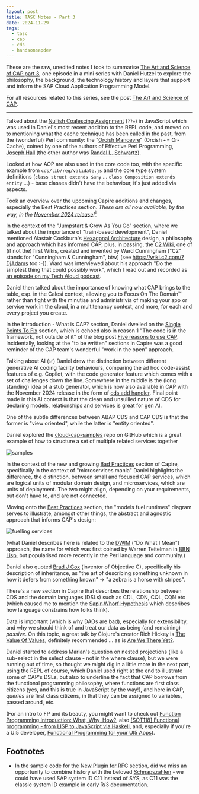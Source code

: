```yaml
---
layout: post
title: TASC Notes - Part 3
date: 2024-11-29
tags:
  - tasc
  - cap
  - cds
  - handsonsapdev
---
```

These are the raw, unedited notes I took to summarise [The Art and Science of CAP part 3][1], one episode in a mini series with Daniel Hutzel to explore the philosophy, the background, the technology history and layers that support and inform the SAP Cloud Application Programming Model. 

For all resources related to this series, see the post [The Art and Science of CAP][99].

---

Talked about the [Nullish Coalescing Assignment][2] (`??=`) in JavaScript which was used in Daniel's most recent addition to the REPL code, and moved on to mentioning what the cache technique has been called in the past, from the (wonderful) Perl community: the "[Orcish Manoevre][3]" (Orcish ~= Or-Cache), coined by one of the authors of Effective Perl Programming, [Joseph Hall][27] (the other author was [Randal L. Schwartz][21]).

Looked at how AOP are also used in the core code too, with the specific example from `cds/lib/req/validate.js` and the core type system definitions (`class struct extends $any` ... `class Composition extends entity` ...) - base classes didn't have the behaviour, it's just added via aspects.

Took an overview over the upcoming Capire additions and changes, especially the Best Practices section. _These are all now available, by the way, in the [November 2024 release][4]!_[<sup>1</sup>](#footnotes)

In the context of the "Jumpstart & Grow As You Go" section, where we talked about the importance of "train-based development", Daniel mentioned Alastair Cockburn's [Hexagonal Architecture][5] design, a philosophy and approach which has informed CAP, plus, in passing, the [C2 Wiki][6], one of (if not the) first Wikis, created and invented by Ward Cunningham ("C2" stands for "Cunningham & Cunningham", btw) (see <https://wiki.c2.com/?DjAdams> too :-)). Ward was interviewed about his approach "Do the simplest thing that could possibly work", which I read out and recorded as [an episode on my Tech Aloud podcast][7].

Daniel then talked about the importance of knowing what CAP brings to the table, esp. in the Calesi context, allowing you to Focus On The Domain™️ rather than fight with the minutiae and administrivia of making your app or service work in the cloud, in a multitenancy context, and more, for each and every project you create.

In the Introduction - What is CAP? section, Daniel dwelled on the [Single Points To Fix][8] section, which is echoed also in reason 1 "The code is in the framework, not outside of it" of the blog post [Five reasons to use CAP][9]. Incidentally, looking at the "to be written" sections in Capire was a good reminder of the CAP team's wonderful "work in the open" approach.

Talking about AI (✅) Daniel drew the distinction between different generative AI coding facility behaviours, comparing the ad hoc code-assist features of e.g. Copilot, with the code generator feature which comes with a set of challenges down the line. Somewhere in the middle is the (long standing) idea of a stub generator, which is now also available in CAP with the November 2024 release in the form of [cds add handler][10]. Final point made in this AI context is that the clean and unsullied nature of CDS for declaring models, relationships and services is great for gen AI.

One of the subtle differences between ABAP CDS and CAP CDS is that the former is "view oriented", while the latter is "entity oriented".

Daniel explored the [cloud-cap-samples][11] repo on GitHub which is a great example of how to structure a set of multiple related services together

![samples][19]

In the context of the new and growing [Bad Practices][12] section of Capire, specifically in the context of "microservices mania" Daniel highlights the difference, the distinction, between small and focused CAP services, which are logical units of modular domain design, and microservices, which are units of deployment. The two might align, depending on your requirements, but don't have to, and are not connected.

Moving onto the [Best Practices][13] section, the "models fuel runtimes" diagram serves to illustrate, amongst other things, the abstract and agnostic approach that informs CAP's design:

![fuelling services][20]

(what Daniel describes here is related to the [DWIM][14] ("Do What I Mean") approach, the name for which was first coined by Warren Teitelman in [BBN Lisp][26], but popularised more recently in the Perl language and community.)

Daniel also quoted [Brad J Cox][15] (inventor of Objective C), specifically his description of inheritance, as "the art of describing something unknown in how it defers from something known" -> "a zebra is a horse with stripes".

There's a new section in Capire that describes the relationship between CDS and the domain languages (DSLs) such as CDL, CDN, CQL, CQN etc (which caused me to mention the [Sapir-Whorf Hypothesis][16] which describes how language constrains how folks think).

Data is important (which is why DAOs are bad), especially for extensibility, and why we should think of and treat our data as being (and remaining) _passive_. On this topic, a great talk by Clojure's creator Rich Hickey is [The Value Of Values][17], definitely recommended ... as is [Are We There Yet?][18].

Daniel started to address Marian's question on nested projections (like a sub-select in the select clause - not in the where clause), but we were running out of time, so thought we might dig in a little more in the next part, using the REPL of course, which Daniel used right at the end to illustrate some of CAP's DSLs, but also to underline the fact that CAP borrows from the functional programming philosophy, where functions are first class citizens (yes, and this is true in JavaScript by the way!), and here in CAP, _queries_ are first class citizens, in that they can be assigned to variables, passed around, etc.

(For an intro to FP and its beauty, you might want to check out [Function Programming Introduction: What, Why, How?][23], also [[SOT118] Functional programming - from LISP to JavaScript via Haskell][24], and, especially if you're a UI5 developer, [Functional Programming for your UI5 Apps][25]).

<a name="footnotes"></a>
## Footnotes

* In the sample code for the [New Plugin for RFC][22] section, did we miss an opportunity to combine history with the beloved [Schnapszahlen][28] - we could have used SAP system ID C11 instead of SYS, as C11 was the classic system ID example in early R/3 documentation.

[1]: https://www.youtube.com/watch?v=oujZD2xEUBM&list=PL6RpkC85SLQAe45xlhIfhTYB9G0mdRVjI&index=3
[2]: https://developer.mozilla.org/en-US/docs/Web/JavaScript/Reference/Operators/Nullish_coalescing_assignment
[3]: https://www.nntp.perl.org/group/perl.beginners/2001/05/msg1250.html
[4]: https://cap.cloud.sap/docs/releases/nov24
[5]: https://alistair.cockburn.us/hexagonal-architecture/
[6]: https://wiki.c2.com/
[7]: https://creators.spotify.com/pod/show/tech-aloud/episodes/The-Simplest-Thing-that-Could-Possibly-Work--A-conversation-with-Ward-Cunningham--Part-V---Bill-Venners-e5dpts
[8]: https://cap.cloud.sap/docs/about/#single-points-to-fix
[9]: /blog/posts/2024/11/07/five-reasons-to-use-cap/
[10]: https://cap.cloud.sap/docs/releases/nov24#cds-add-handler
[11]: https://github.com/sap-samples/cloud-cap-samples
[12]: https://cap.cloud.sap/docs/about/bad-practices
[13]: https://cap.cloud.sap/docs/about/best-practices
[14]: https://en.wikipedia.org/wiki/DWIM
[15]: https://en.wikipedia.org/wiki/Brad_Cox
[16]: https://plato.stanford.edu/entries/linguistics/whorfianism.html
[17]: https://www.youtube.com/watch?v=-6BsiVyC1kM
[18]: https://www.youtube.com/watch?v=ScEPu1cs4l0
[19]: https://raw.githubusercontent.com/SAP-samples/cloud-cap-samples/main/etc/samples.drawio.svg
[20]: https://cap.cloud.sap/docs/assets/fueling-services.drawio.BtUmmaAI.svg
[21]: /blog/posts/2003/07/12/thanks-randal/
[22]: https://cap.cloud.sap/docs/releases/nov24#new-plugin-for-rfc
[23]: https://docs.google.com/presentation/d/1VWGEutu0o541a81GPCHG-pQ6IhX8TXC9WwM90JPtIwc
[24]: https://docs.google.com/presentation/d/1xgOHBFNOjg6dFz1qHkSpB9VVjKxgjkugoxo13wAZYU0
[25]: https://docs.google.com/document/d/1Nx2PFqObMtir0rSzjU804PAAVkC3j4lZTtfRRoLSocQ
[26]: https://en.wikipedia.org/wiki/BBN_LISP
[27]: https://en.wikipedia.org/wiki/Joseph_N._Hall
[28]: https://de.wikipedia.org/wiki/Schnapszahl
[99]: /blog/posts/2024/12/06/the-art-and-science-of-cap/
